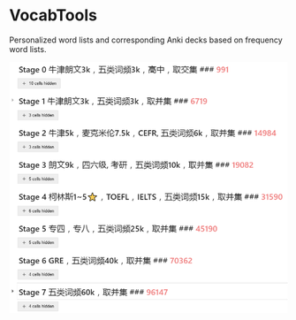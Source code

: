 # VocabTools
Personalized word lists and corresponding Anki decks based on frequency word lists.  

![说明](/说明.png "说明")
